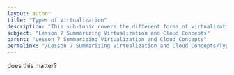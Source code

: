 ```yaml
---
layout: author
title: "Types of Virtualization"
description: "This sub-topic covers the different forms of virtualization technology used in computing today. It includes discussions on hardware virtualization, where multiple operating systems can run independently on a single physical machine through hypervisors. The sub-topic also examines OS-level virtualization, allowing multiple user instances within a single OS, as well as application virtualization, which isolates applications from the underlying operating system. Additionally, it explores storage virtualization and network virtualization, both of which abstract physical resources to increase efficiency and flexibility in cloud environments and data centers. Understanding these types helps in optimizing resource utilization and managing IT infrastructure more effectively."
subject: "Lesson 7 Summarizing Virtualization and Cloud Concepts"
parent: "Lesson 7 Summarizing Virtualization and Cloud Concepts"
permalink: "/Lesson 7 Summarizing Virtualization and Cloud Concepts/Types of Virtualization/"
---
```


does this matter?
